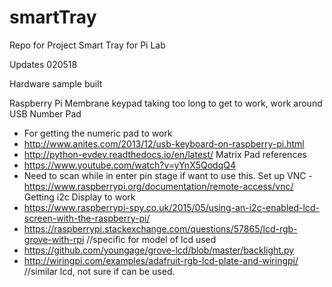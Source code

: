 # smartTray
Repo for Project Smart Tray for Pi Lab

Updates 020518

Hardware sample built

Raspberry Pi
Membrane keypad taking too long to get to work, work around USB Number Pad
- For getting the numeric pad to work
 - http://www.anites.com/2013/12/usb-keyboard-on-raspberry-pi.html
 - http://python-evdev.readthedocs.io/en/latest/
Matrix Pad references
- https://www.youtube.com/watch?v=yYnX5QodqQ4
- Need to scan while in enter pin stage if want to use this.
Set up VNC - https://www.raspberrypi.org/documentation/remote-access/vnc/
Getting i2c Display to work
- https://www.raspberrypi-spy.co.uk/2015/05/using-an-i2c-enabled-lcd-screen-with-the-raspberry-pi/
- https://raspberrypi.stackexchange.com/questions/57865/lcd-rgb-grove-with-rpi //specific for model of lcd used
- https://github.com/youngage/grove-lcd/blob/master/backlight.py
- http://wiringpi.com/examples/adafruit-rgb-lcd-plate-and-wiringpi/ //similar lcd, not sure if can be used.


 
